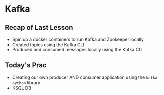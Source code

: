# Kafka

## Recap of Last Lesson
* Spin up a docker containers to run Kafka and Zookeeper locally
* Created topics using the Kafka CLI
* Produced and consumed messages locally using the Kafka CLI

## Today's Prac
* Creating our own producer AND consumer application using the `kafka-python` library
* KSQL DB

